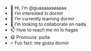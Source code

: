 - 👋 Hi, I’m @guaaaaaaaaaaa
- 👀 I’m interested in dormir
- 🌱 I’m currently learning dormir
- 💞️ I’m looking to collaborate on nada
- 📫 How to reach me no lo hagas
- 😄 Pronouns: pu/ta
- ⚡ Fun fact: me gusta dormir

<!---
guaaaaaaaaaaa/guaaaaaaaaaaa is a ✨ special ✨ repository because its `README.md` (this file) appears on your GitHub profile.
You can click the Preview link to take a look at your changes.
--->

